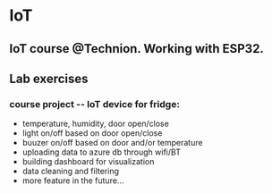 # IoT
## IoT course @Technion. Working with ESP32.
## Lab exercises

### course project -- IoT device for fridge: 
* temperature, humidity, door open/close
* light on/off based on door open/close
* buuzer on/off based on door and/or temperature
* uploading data to azure db through wifi/BT
* building dashboard for visualization
* data cleaning and filtering
* more feature in the future...
